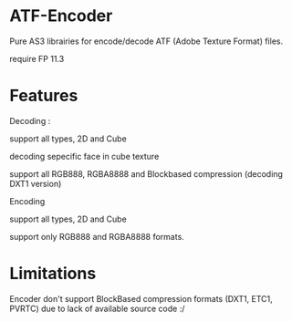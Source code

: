 ATF-Encoder
===========

Pure AS3 librairies for encode/decode ATF (Adobe Texture Format) files.

require FP 11.3

Features
========

Decoding :

support all types, 2D and Cube

decoding sepecific face in cube texture

support all RGB888, RGBA8888 and Blockbased compression (decoding DXT1 version)
	
Encoding

support all types, 2D and Cube

support only RGB888 and RGBA8888 formats.
	
	
Limitations
===========	

Encoder don't support BlockBased compression formats (DXT1, ETC1, PVRTC) due to lack of available source code :/